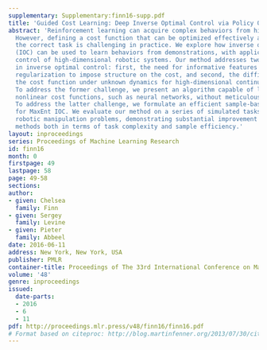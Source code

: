 ```yaml
---
supplementary: Supplementary:finn16-supp.pdf
title: 'Guided Cost Learning: Deep Inverse Optimal Control via Policy Optimization'
abstract: 'Reinforcement learning can acquire complex behaviors from high-level specifications.
  However, defining a cost function that can be optimized effectively and encodes
  the correct task is challenging in practice. We explore how inverse optimal control
  (IOC) can be used to learn behaviors from demonstrations, with applications to torque
  control of high-dimensional robotic systems. Our method addresses two key challenges
  in inverse optimal control: first, the need for informative features and effective
  regularization to impose structure on the cost, and second, the difficulty of learning
  the cost function under unknown dynamics for high-dimensional continuous systems.
  To address the former challenge, we present an algorithm capable of learning arbitrary
  nonlinear cost functions, such as neural networks, without meticulous feature engineering.
  To address the latter challenge, we formulate an efficient sample-based approximation
  for MaxEnt IOC. We evaluate our method on a series of simulated tasks and real-world
  robotic manipulation problems, demonstrating substantial improvement over prior
  methods both in terms of task complexity and sample efficiency.'
layout: inproceedings
series: Proceedings of Machine Learning Research
id: finn16
month: 0
firstpage: 49
lastpage: 58
page: 49-58
sections: 
author:
- given: Chelsea
  family: Finn
- given: Sergey
  family: Levine
- given: Pieter
  family: Abbeel
date: 2016-06-11
address: New York, New York, USA
publisher: PMLR
container-title: Proceedings of The 33rd International Conference on Machine Learning
volume: '48'
genre: inproceedings
issued:
  date-parts:
  - 2016
  - 6
  - 11
pdf: http://proceedings.mlr.press/v48/finn16/finn16.pdf
# Format based on citeproc: http://blog.martinfenner.org/2013/07/30/citeproc-yaml-for-bibliographies/
---
```

